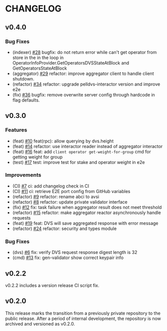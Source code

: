 # CHANGELOG

## v0.4.0

### Bug Fixes

- (indexer) [#28](https://github.com/0xPellNetwork/pelldvs/pull/28) bugfix: do not return error while can't get operator from store in the in the loop in OperatorInfoProvider.GetOperatorsDVSStateAtBlock and GetOperatorsStateAtBlock
- (aggregator) [#29](https://github.com/0xPellNetwork/pelldvs/pull/29) refactor: improve aggregator client to handle client shutdown.
- (refactor) [#34](https://github.com/0xPellNetwork/pelldvs/pull/34) refactor: upgrade pelldvs-interactor version and improve e2e
- (fix) [#36](https://github.com/0xPellNetwork/pelldvs/pull/36) bugfix: remove overwrite server config through hardcode in flag defaults.

## v0.3.0

### Features

- (feat) [#10](https://github.com/0xPellNetwork/pelldvs/pull/10) feat(rpc): allow querying by dvs.height
- (feat) [#14](https://github.com/0xPellNetwork/pelldvs/pull/14) refactor: use interactor reader instead of aggregator interactor
- (feat) [#16](https://github.com/0xPellNetwork/pelldvs/pull/16) feat: add `client operator get-weight-for-group` cmd for getting weight for group
- (test) [#17](https://github.com/0xPellNetwork/pelldvs/pull/17) test: improve test for stake and operator weight in e2e

### Improvements

- (CI) [#7](https://github.com/0xPellNetwork/pelldvs/pull/7) ci: add changelog check in CI
- (CI) [#11](https://github.com/0xPellNetwork/pelldvs/pull/11) ci: retrieve E2E port config from GitHub variables
- (refactor) [#9](https://github.com/0xPellNetwork/pelldvs/pull/9) refactor: rename abci to avsi
- (refactor) [#8](https://github.com/0xPellNetwork/pelldvs/pull/8) refactor: update private validator interface
- (fix) [#12](https://github.com/0xPellNetwork/pelldvs/pull/12) fix: task failure when aggregator result does not meet threshold
- (refactor) [#15](https://github.com/0xPellNetwork/pelldvs/pull/15) refactor: make aggregator reactor asynchronously handle requests
- (feat) [#19](https://github.com/0xPellNetwork/pelldvs/pull/19) feat: DVS will save aggregated response with error message
- (refactor) [#24](https://github.com/0xPellNetwork/pelldvs/pull/24) refactor: security and types module

### Bug Fixes

- (dvs) [#6](https://github.com/0xPellNetwork/pelldvs/pull/6) fix: verify DVS request response digest length is 32
- (cmd) [#13](https://github.com/0xPellNetwork/pelldvs/pull/13) fix: gen-validator show correct keypair info

## v0.2.2

v0.2.2 includes a version release CI script fix.

## v0.2.0

This release marks the transition from a previously private repository to the public release. After a period of internal development, the repository is now archived and versioned as v0.2.0.
